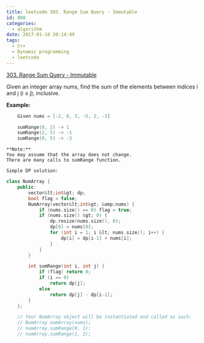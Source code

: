 ```yaml
---
title: leetcode 303. Range Sum Query - Immutable
id: 808
categories:
  - algorithm
date: 2017-01-18 20:14:49
tags:
  - C++
  - Dynamic programming
  - leetcode
---
```


[303\. Range Sum Query - Immutable](https://leetcode.com/problems/range-sum-query-immutable/)

Given an integer array nums, find the sum of the elements between indices i and j (i ≤ j), inclusive.

**Example:**


``` cpp
    Given nums = [-2, 0, 3, -5, 2, -1]

    sumRange(0, 2) -> 1
    sumRange(2, 5) -> -1
    sumRange(0, 5) -> -3
```

    **Note:**
    You may assume that the array does not change.
    There are many calls to sumRange function.

    Simple DP solution:


``` cpp
class NumArray {
    public:
        vector&lt;int&gt; dp;
        bool flag = false;
        NumArray(vector&lt;int&gt; &amp;nums) {
            if (nums.size() == 0) flag = true;
            if (nums.size() &gt; 0) {
                dp.resize(nums.size(), 0);
                dp[0] = nums[0];
                for (int i = 1; i &lt; nums.size(); i++) {
                    dp[i] = dp[i-1] + nums[i];
                }
            }
        }

        int sumRange(int i, int j) {
            if (flag) return 0;
            if (i == 0)
                return dp[j];
            else
                return dp[j] - dp[i-1];
        }
    };

    // Your NumArray object will be instantiated and called as such:
    // NumArray numArray(nums);
    // numArray.sumRange(0, 1);
    // numArray.sumRange(1, 2);
```
    